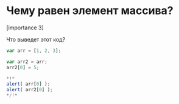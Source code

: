 # Чему равен элемент массива?

[importance 3]

Что выведет этот код?

```js
var arr = [1, 2, 3];

var arr2 = arr;
arr2[0] = 5;

*!*
alert( arr[0] );
alert( arr2[0] );
*/!*
```

